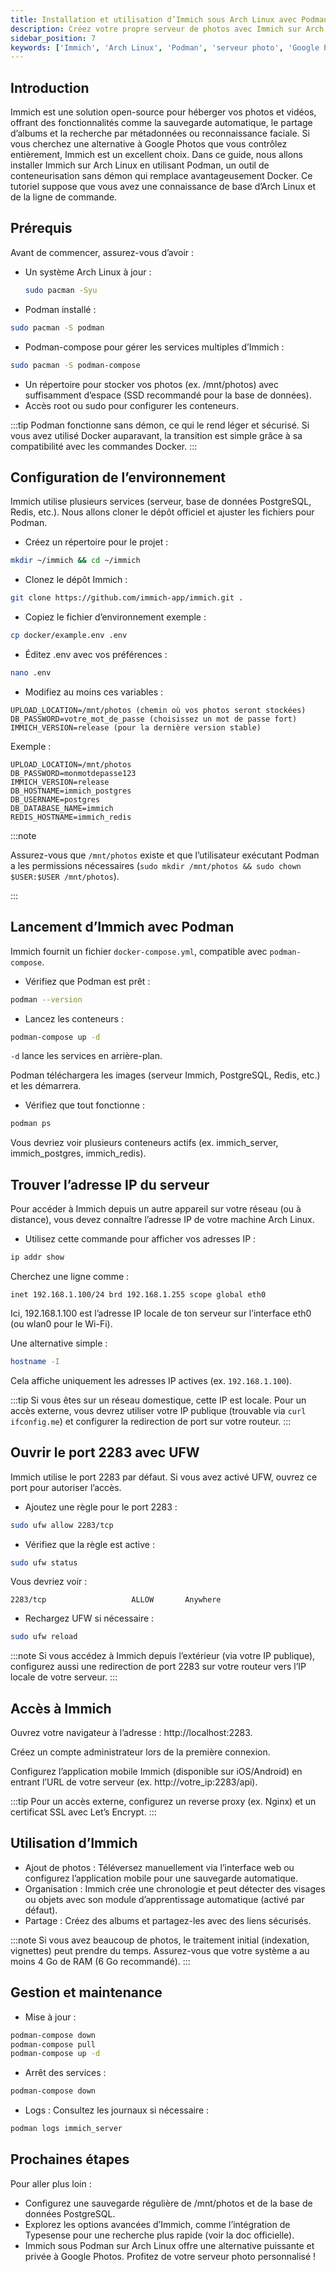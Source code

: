 ```yaml
---
title: Installation et utilisation d’Immich sous Arch Linux avec Podman
description: Créez votre propre serveur de photos avec Immich sur Arch Linux en utilisant Podman
sidebar_position: 7
keywords: ['Immich', 'Arch Linux', 'Podman', 'serveur photo', 'Google Photos alternatif']
---
```


## Introduction

Immich est une solution open-source pour héberger vos photos et vidéos, offrant des fonctionnalités comme la sauvegarde automatique, le partage d’albums et la recherche par métadonnées ou reconnaissance faciale. Si vous cherchez une alternative à Google Photos que vous contrôlez entièrement, Immich est un excellent choix. Dans ce guide, nous allons installer Immich sur Arch Linux en utilisant Podman, un outil de conteneurisation sans démon qui remplace avantageusement Docker. Ce tutoriel suppose que vous avez une connaissance de base d’Arch Linux et de la ligne de commande.

## Prérequis

Avant de commencer, assurez-vous d’avoir :

- Un système Arch Linux à jour :
  ```bash
  sudo pacman -Syu
  ```
- Podman installé :

```bash
sudo pacman -S podman
```

- Podman-compose pour gérer les services multiples d’Immich :

```bash
sudo pacman -S podman-compose
```

- Un répertoire pour stocker vos photos (ex. /mnt/photos) avec suffisamment d’espace (SSD recommandé pour la base de données).
- Accès root ou sudo pour configurer les conteneurs.

:::tip
Podman fonctionne sans démon, ce qui le rend léger et sécurisé. Si vous avez utilisé Docker auparavant, la transition est simple grâce à sa compatibilité avec les commandes Docker.
:::

## Configuration de l’environnement

Immich utilise plusieurs services (serveur, base de données PostgreSQL, Redis, etc.). Nous allons cloner le dépôt officiel et ajuster les fichiers pour Podman.

- Créez un répertoire pour le projet :

```bash
mkdir ~/immich && cd ~/immich
```

- Clonez le dépôt Immich :

```bash
git clone https://github.com/immich-app/immich.git .
```

- Copiez le fichier d’environnement exemple :

```bash
cp docker/example.env .env
```

- Éditez .env avec vos préférences :

```bash
nano .env
```

- Modifiez au moins ces variables :

```
UPLOAD_LOCATION=/mnt/photos (chemin où vos photos seront stockées)
DB_PASSWORD=votre_mot_de_passe (choisissez un mot de passe fort)
IMMICH_VERSION=release (pour la dernière version stable)
```

Exemple :

```
UPLOAD_LOCATION=/mnt/photos
DB_PASSWORD=monmotdepasse123
IMMICH_VERSION=release
DB_HOSTNAME=immich_postgres
DB_USERNAME=postgres
DB_DATABASE_NAME=immich
REDIS_HOSTNAME=immich_redis
```

:::note

Assurez-vous que `/mnt/photos` existe et que l’utilisateur exécutant Podman a les permissions nécessaires (`sudo mkdir /mnt/photos && sudo chown $USER:$USER /mnt/photos`).

:::

## Lancement d’Immich avec Podman

Immich fournit un fichier `docker-compose.yml`, compatible avec `podman-compose`.

- Vérifiez que Podman est prêt :

```bash
podman --version
```

- Lancez les conteneurs :

```bash
podman-compose up -d
```

`-d` lance les services en arrière-plan.

Podman téléchargera les images (serveur Immich, PostgreSQL, Redis, etc.) et les démarrera.

- Vérifiez que tout fonctionne :

```bash
podman ps
```

Vous devriez voir plusieurs conteneurs actifs (ex. immich_server, immich_postgres, immich_redis).

## Trouver l’adresse IP du serveur

Pour accéder à Immich depuis un autre appareil sur votre réseau (ou à distance), vous devez connaître l’adresse IP de votre machine Arch Linux.

- Utilisez cette commande pour afficher vos adresses IP :

```bash
ip addr show
```

Cherchez une ligne comme :

```
inet 192.168.1.100/24 brd 192.168.1.255 scope global eth0
```

Ici, 192.168.1.100 est l’adresse IP locale de ton serveur sur l’interface eth0 (ou wlan0 pour le Wi-Fi).

Une alternative simple :

```bash
hostname -I
```

Cela affiche uniquement les adresses IP actives (ex. `192.168.1.100`).

:::tip
Si vous êtes sur un réseau domestique, cette IP est locale. Pour un accès externe, vous devrez utiliser votre IP publique (trouvable via `curl ifconfig.me`) et configurer la redirection de port sur votre routeur.
:::

## Ouvrir le port 2283 avec UFW

Immich utilise le port 2283 par défaut. Si vous avez activé UFW, ouvrez ce port pour autoriser l’accès.

- Ajoutez une règle pour le port 2283 :

```bash
sudo ufw allow 2283/tcp
```

- Vérifiez que la règle est active :

```bash
sudo ufw status
```

Vous devriez voir :

```
2283/tcp                   ALLOW       Anywhere
```

- Rechargez UFW si nécessaire :

```bash
sudo ufw reload
```

:::note
Si vous accédez à Immich depuis l’extérieur (via votre IP publique), configurez aussi une redirection de port 2283 sur votre routeur vers l’IP locale de votre serveur.
:::

## Accès à Immich

Ouvrez votre navigateur à l’adresse : http://localhost:2283.

Créez un compte administrateur lors de la première connexion.

Configurez l’application mobile Immich (disponible sur iOS/Android) en entrant l’URL de votre serveur (ex. http://votre_ip:2283/api).

:::tip
Pour un accès externe, configurez un reverse proxy (ex. Nginx) et un certificat SSL avec Let’s Encrypt.
:::

## Utilisation d’Immich

- Ajout de photos : Téléversez manuellement via l’interface web ou configurez l’application mobile pour une sauvegarde automatique.
- Organisation : Immich crée une chronologie et peut détecter des visages ou objets avec son module d’apprentissage automatique (activé par défaut).
- Partage : Créez des albums et partagez-les avec des liens sécurisés.

:::note
Si vous avez beaucoup de photos, le traitement initial (indexation, vignettes) peut prendre du temps. Assurez-vous que votre système a au moins 4 Go de RAM (6 Go recommandé).
:::

## Gestion et maintenance

- Mise à jour :

```bash
podman-compose down
podman-compose pull
podman-compose up -d
```

- Arrêt des services :

```bash
podman-compose down
```

- Logs : Consultez les journaux si nécessaire :

```bash
podman logs immich_server
```

## Prochaines étapes

Pour aller plus loin :

- Configurez une sauvegarde régulière de /mnt/photos et de la base de données PostgreSQL.
- Explorez les options avancées d’Immich, comme l’intégration de Typesense pour une recherche plus rapide (voir la doc officielle).
- Immich sous Podman sur Arch Linux offre une alternative puissante et privée à Google Photos. Profitez de votre serveur photo personnalisé !

